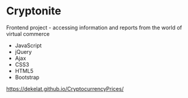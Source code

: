# Cryptonite
<p>Frontend project - accessing information and reports from the world of virtual commerce</p>

<ul>
  <li>JavaScript</li>
  <li>jQuery</li>
  <li>Ajax</li>
  <li>CSS3</li>
  <li>HTML5</li>
  <li>Bootstrap</li>
</ul>

https://dekelat.github.io/CryptocurrencyPrices/
